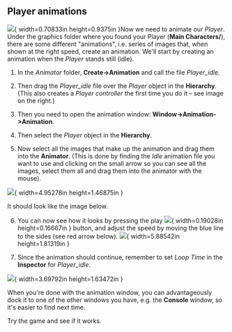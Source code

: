 ## Player animations

![](media/image36.png){ width=0.70833in height=0.9375in }Now we need to animate our *Player*. Under the graphics folder where you found your Player (**Main Characters/**), there are some different "animations", i.e. series of images that, when shown at the right speed, create an animation. We'll start by creating an animation when the *Player* stands still (idle).

1.  In the *Animator* folder, **Create->Animation** and call the file *Player_idle*.

2.  Then drag the *Player_idle* file over the *Player* object in the **Hierarchy**. (This also creates a *Player controller* the first time you do it – see image on the right.)

3.  Then you need to open the animation window: **Window->Animation->Animation**.

4.  Then select the *Player* object in the **Hierarchy**.

5.  Now select all the images that make up the animation and drag them into the **Animator**. (This is done by finding the *Idle* animation file you want to use and clicking on the small arrow so you can see all the images, select them all and drag them into the animator with the mouse).

![](media/image37.png){ width=4.95278in height=1.46875in }

It should look like the image below.

6.  You can now see how it looks by pressing the play
    ![](media/image38.png){ width=0.19028in height=0.16667in } button, and adjust the speed by moving the blue line to the sides (see red arrow below).
    ![](media/image39.png){ width=5.88542in height=1.81319in }

7.  Since the animation should continue, remember to set *Loop Time* in the **Inspector** for *Player_idle*.

![](media/image40.png){ width=3.69792in height=1.63472in }

When you're done with the animation window, you can advantageously dock it to one of the other windows you have, e.g. the **Console** window, so it's easier to find next time.

Try the game and see if it works.
